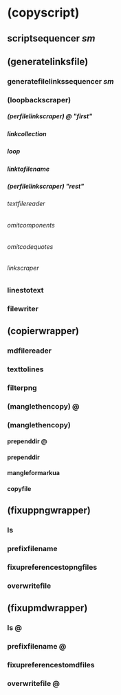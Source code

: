 # (copyscript)
## scriptsequencer *sm*
## (generatelinksfile)
### generatefilelinkssequencer *sm*
### (loopbackscraper)
##### (perfilelinkscraper) @ "first"
##### linkcollection
##### loop
##### linktofilename
##### (perfilelinkscraper) "rest"
###### textfilereader
###### omitcomponents
###### omitcodequotes
###### linkscraper
### linestotext
### filewriter
## (copierwrapper)
### mdfilereader
### texttolines
### filterpng
### (manglethencopy) @
### (manglethencopy)
#### prependdir @
#### prependdir
#### mangleformarkua
#### copyfile
## (fixuppngwrapper)
### ls
### prefixfilename
### fixupreferencestopngfiles
### overwritefile
## (fixupmdwrapper)
### ls @
### prefixfilename @
### fixupreferencestomdfiles
### overwritefile @

